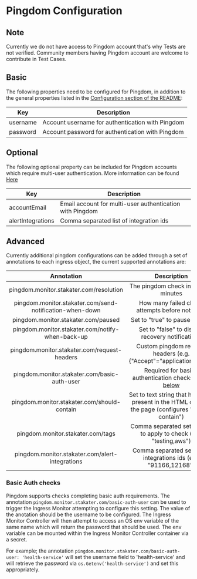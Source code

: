 # Pingdom Configuration

## Note
Currently we do not have access to Pingdom account that's why Tests are not verified. Community members having Pingdom account are welcome to contribute in Test Cases.

## Basic
The following properties need to be configured for Pingdom, in addition to the general properties listed 
in the [Configuration section of the README](../README.md#configuration):

| Key      | Description                                      |
|----------|--------------------------------------------------|
| username | Account username for authentication with Pingdom |
| password | Account password for authentication with Pingdom |

## Optional
The following optional property can be included for Pingdom accounts which require multi-user authentication.
More information can be found [Here](https://www.pingdom.com/api/2.1/#multi-user+authentication)

| Key               | Description                                              |
|-------------------|----------------------------------------------------------|
| accountEmail      | Email account for multi-user authentication with Pingdom |
| alertIntegrations | Comma separated list of integration ids                  |

## Advanced

Currently additional pingdom configurations can be added through a set of annotations to each ingress object, the current supported annotations are:

|                        Annotation                        |                    Description                   |
|:--------------------------------------------------------:|:------------------------------------------------:|
| pingdom.monitor.stakater.com/resolution                  | The pingdom check interval in minutes            |
| pingdom.monitor.stakater.com/send-notification-when-down | How many failed check attempts before notifying  |
| pingdom.monitor.stakater.com/paused                      | Set to "true" to pause checks                    |
| pingdom.monitor.stakater.com/notify-when-back-up         | Set to "false" to disable recovery notifications |
| pingdom.monitor.stakater.com/request-headers             | Custom pingdom request headers (e.g. {"Accept"="application/json"}) |
| pingdom.monitor.stakater.com/basic-auth-user             | Required for basic-authentication checks - [see below](#basic-auth-checks) |
| pingdom.monitor.stakater.com/should-contain              | Set to text string that has to be present in the HTML code of the page (configures "Should contain") |
| pingdom.monitor.stakater.com/tags                        | Comma separated set of tags to apply to check (e.g. "testing,aws") |
| pingdom.monitor.stakater.com/alert-integrations                | Comma separated set list of integrations ids (e.g. "91166,12168") |

### Basic Auth checks

Pingdom supports checks completing basic auth requirements. The annotation `pingdom.monitor.stakater.com/basic-auth-user` can be used to trigger the Ingress Monitor attempting to configure this setting. The value of the anotation should be the username to be configured. The Ingress Monitor Controller will then attempt to access an OS env variable of the same name which will return the password that should be used. The env variable can be mounted within the Ingress Monitor Controller container via a secret.

For example; the annotation `pingdom.monitor.stakater.com/basic-auth-user: 'health-service'` will set the username field to 'health-service' and will retrieve the password via `os.Getenv('health-service')` and set this appropriately.
